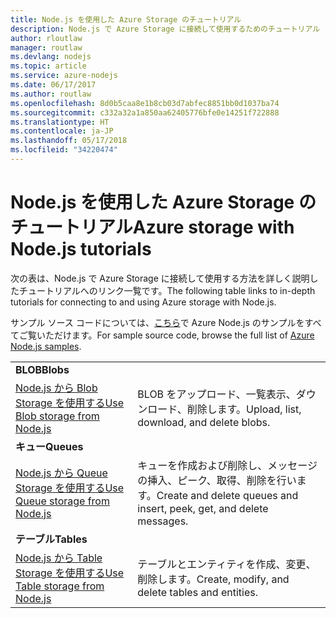 ```yaml
---
title: Node.js を使用した Azure Storage のチュートリアル
description: Node.js で Azure Storage に接続して使用するためのチュートリアル
author: rloutlaw
manager: routlaw
ms.devlang: nodejs
ms.topic: article
ms.service: azure-nodejs
ms.date: 06/17/2017
ms.author: routlaw
ms.openlocfilehash: 8d0b5caa8e1b8cb03d7abfec8851bb0d1037ba74
ms.sourcegitcommit: c332a32a1a850aa62405776bfe0e14251f722888
ms.translationtype: HT
ms.contentlocale: ja-JP
ms.lasthandoff: 05/17/2018
ms.locfileid: "34220474"
---
```

# <a name="azure-storage-with-nodejs-tutorials"></a><span data-ttu-id="eb992-103">Node.js を使用した Azure Storage のチュートリアル</span><span class="sxs-lookup"><span data-stu-id="eb992-103">Azure storage with Node.js tutorials</span></span>

<span data-ttu-id="eb992-104">次の表は、Node.js で Azure Storage に接続して使用する方法を詳しく説明したチュートリアルへのリンク一覧です。</span><span class="sxs-lookup"><span data-stu-id="eb992-104">The following table links to in-depth tutorials for connecting to and using Azure storage with Node.js.</span></span>

<span data-ttu-id="eb992-105">サンプル ソース コードについては、[こちら](https://azure.microsoft.com/resources/samples/?term=nodejs)で Azure Node.js のサンプルをすべてご覧いただけます。</span><span class="sxs-lookup"><span data-stu-id="eb992-105">For sample source code, browse the full list of [Azure Node.js samples](https://azure.microsoft.com/resources/samples/?term=nodejs).</span></span>

| | |
|---|---|
| <span data-ttu-id="eb992-106">**BLOB**</span><span class="sxs-lookup"><span data-stu-id="eb992-106">**Blobs**</span></span> ||
| [<span data-ttu-id="eb992-107">Node.js から Blob Storage を使用する</span><span class="sxs-lookup"><span data-stu-id="eb992-107">Use Blob storage from Node.js</span></span>](http://docs.microsoft.com/azure/storage/storage-nodejs-how-to-use-blob-storage?toc=/azure/node/toc.json&bc=/azure/node/toc.json) | <span data-ttu-id="eb992-108">BLOB をアップロード、一覧表示、ダウンロード、削除します。</span><span class="sxs-lookup"><span data-stu-id="eb992-108">Upload, list, download, and delete blobs.</span></span> |
| <span data-ttu-id="eb992-109">**キュー**</span><span class="sxs-lookup"><span data-stu-id="eb992-109">**Queues**</span></span> ||
| [<span data-ttu-id="eb992-110">Node.js から Queue Storage を使用する</span><span class="sxs-lookup"><span data-stu-id="eb992-110">Use Queue storage from Node.js</span></span>](http://docs.microsoft.com/azure/storage/storage-nodejs-how-to-use-queues?toc=/azure/node/toc.json&bc=/azure/node/toc.json) | <span data-ttu-id="eb992-111">キューを作成および削除し、メッセージの挿入、ピーク、取得、削除を行います。</span><span class="sxs-lookup"><span data-stu-id="eb992-111">Create and delete queues and insert, peek, get, and delete messages.</span></span> |
| <span data-ttu-id="eb992-112">**テーブル**</span><span class="sxs-lookup"><span data-stu-id="eb992-112">**Tables**</span></span> ||
| [<span data-ttu-id="eb992-113">Node.js から Table Storage を使用する</span><span class="sxs-lookup"><span data-stu-id="eb992-113">Use Table storage from Node.js</span></span>](http://docs.microsoft.com/azure/storage/storage-nodejs-how-to-use-table-storage?toc=/azure/node/toc.json&bc=/azure/node/toc.json) | <span data-ttu-id="eb992-114">テーブルとエンティティを作成、変更、削除します。</span><span class="sxs-lookup"><span data-stu-id="eb992-114">Create, modify, and delete tables and entities.</span></span> |
